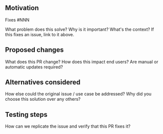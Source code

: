 Motivation
----------
Fixes #NNN

What problem does this solve? Why is it important? What's the context? If this fixes an issue, link to it above. 

Proposed changes
---------
What does this PR change? How does this impact end users? Are manual or automatic updates required?

Alternatives considered
---------
How else could the original issue / use case be addressed? Why did you choose this solution over any others?

Testing steps
---------
How can we replicate the issue and verify that this PR fixes it?

